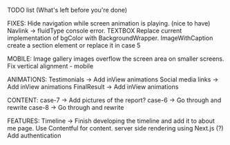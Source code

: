 TODO list (What's left before you're done)

FIXES:
Hide navigation while screen animation is playing. (nice to have)
Navlink -> fluidType console error.
TEXTBOX Replace current implementation of bgColor with BackgroundWrapper.
ImageWithCaption create a section element or replace it in case 5

MOBILE:
Image gallery images overflow the screen area on smaller screens.
Fix vertical alignment - mobile

ANIMATIONS:
Testimonials -> Add inView animations
Social media links -> Add inView animations
FinalResult -> Add inView animations

CONTENT:
case-7 -> Add pictures of the report?
case-6 -> Go through and rewrite
case-8 -> Go through and rewrite

FEATURES:
Timeline -> Finish developing the timeline and add it to about me page.
Use Contentful for content.
server side rendering using Next.js (?)
Add authentication
